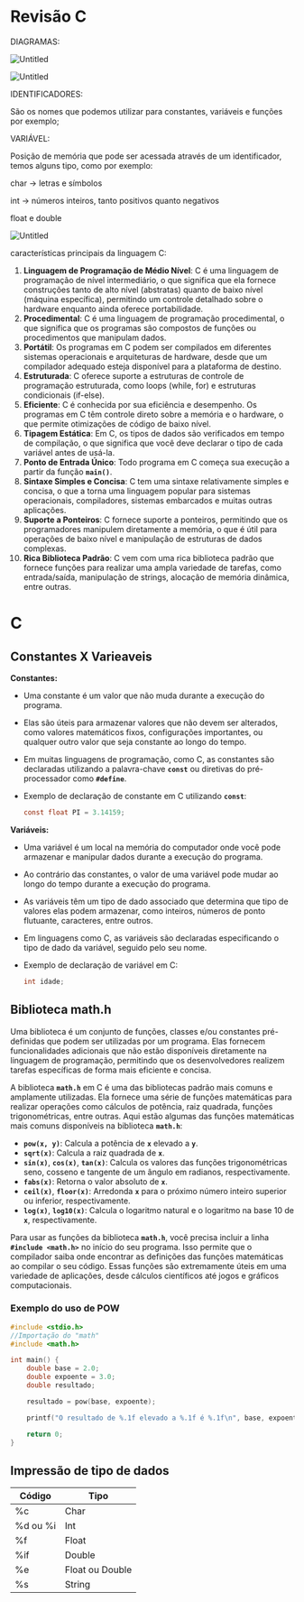 # Revisão C

DIAGRAMAS:

![Untitled](Revisa%CC%83o%20C%20fffc472b60f941fe88d49e348e21679b/Untitled.png)

![Untitled](Revisa%CC%83o%20C%20fffc472b60f941fe88d49e348e21679b/Untitled%201.png)

IDENTIFICADORES:

São os nomes que podemos utilizar para constantes, variáveis e funções por exemplo;

VARIÁVEL:

Posição de memória que pode ser acessada através de um identificador, temos alguns tipo, como por exemplo:

char → letras e símbolos

int → números inteiros, tanto positivos quanto negativos

float e double

![Untitled](Revisa%CC%83o%20C%20fffc472b60f941fe88d49e348e21679b/Untitled%202.png)

características principais da linguagem C:

1. **Linguagem de Programação de Médio Nível**: C é uma linguagem de programação de nível intermediário, o que significa que ela fornece construções tanto de alto nível (abstratas) quanto de baixo nível (máquina específica), permitindo um controle detalhado sobre o hardware enquanto ainda oferece portabilidade.
2. **Procedimental**: C é uma linguagem de programação procedimental, o que significa que os programas são compostos de funções ou procedimentos que manipulam dados.
3. **Portátil**: Os programas em C podem ser compilados em diferentes sistemas operacionais e arquiteturas de hardware, desde que um compilador adequado esteja disponível para a plataforma de destino.
4. **Estruturada**: C oferece suporte a estruturas de controle de programação estruturada, como loops (while, for) e estruturas condicionais (if-else).
5. **Eficiente**: C é conhecida por sua eficiência e desempenho. Os programas em C têm controle direto sobre a memória e o hardware, o que permite otimizações de código de baixo nível.
6. **Tipagem Estática**: Em C, os tipos de dados são verificados em tempo de compilação, o que significa que você deve declarar o tipo de cada variável antes de usá-la.
7. **Ponto de Entrada Único**: Todo programa em C começa sua execução a partir da função **`main()`**.
8. **Sintaxe Simples e Concisa**: C tem uma sintaxe relativamente simples e concisa, o que a torna uma linguagem popular para sistemas operacionais, compiladores, sistemas embarcados e muitas outras aplicações.
9. **Suporte a Ponteiros**: C fornece suporte a ponteiros, permitindo que os programadores manipulem diretamente a memória, o que é útil para operações de baixo nível e manipulação de estruturas de dados complexas.
10. **Rica Biblioteca Padrão**: C vem com uma rica biblioteca padrão que fornece funções para realizar uma ampla variedade de tarefas, como entrada/saída, manipulação de strings, alocação de memória dinâmica, entre outras.

# C

## Constantes X Varieaveis

**Constantes:**

- Uma constante é um valor que não muda durante a execução do programa.
- Elas são úteis para armazenar valores que não devem ser alterados, como valores matemáticos fixos, configurações importantes, ou qualquer outro valor que seja constante ao longo do tempo.
- Em muitas linguagens de programação, como C, as constantes são declaradas utilizando a palavra-chave **`const`** ou diretivas do pré-processador como **`#define`**.
- Exemplo de declaração de constante em C utilizando **`const`**:
    
    ```c
    const float PI = 3.14159;
    ```
    

**Variáveis:**

- Uma variável é um local na memória do computador onde você pode armazenar e manipular dados durante a execução do programa.
- Ao contrário das constantes, o valor de uma variável pode mudar ao longo do tempo durante a execução do programa.
- As variáveis têm um tipo de dado associado que determina que tipo de valores elas podem armazenar, como inteiros, números de ponto flutuante, caracteres, entre outros.
- Em linguagens como C, as variáveis são declaradas especificando o tipo de dado da variável, seguido pelo seu nome.
- Exemplo de declaração de variável em C:
    
    ```c
    int idade;
    ```
    

## Biblioteca math.h

Uma biblioteca é um conjunto de funções, classes e/ou constantes pré-definidas que podem ser utilizadas por um programa. Elas fornecem funcionalidades adicionais que não estão disponíveis diretamente na linguagem de programação, permitindo que os desenvolvedores realizem tarefas específicas de forma mais eficiente e concisa.

A biblioteca **`math.h`** em C é uma das bibliotecas padrão mais comuns e amplamente utilizadas. Ela fornece uma série de funções matemáticas para realizar operações como cálculos de potência, raiz quadrada, funções trigonométricas, entre outras. Aqui estão algumas das funções matemáticas mais comuns disponíveis na biblioteca **`math.h`**:

- **`pow(x, y)`**: Calcula a potência de **`x`** elevado a **`y`**.
- **`sqrt(x)`**: Calcula a raiz quadrada de **`x`**.
- **`sin(x)`**, **`cos(x)`**, **`tan(x)`**: Calcula os valores das funções trigonométricas seno, cosseno e tangente de um ângulo em radianos, respectivamente.
- **`fabs(x)`**: Retorna o valor absoluto de **`x`**.
- **`ceil(x)`**, **`floor(x)`**: Arredonda **`x`** para o próximo número inteiro superior ou inferior, respectivamente.
- **`log(x)`**, **`log10(x)`**: Calcula o logaritmo natural e o logaritmo na base 10 de **`x`**, respectivamente.

Para usar as funções da biblioteca **`math.h`**, você precisa incluir a linha **`#include <math.h>`** no início do seu programa. Isso permite que o compilador saiba onde encontrar as definições das funções matemáticas ao compilar o seu código. Essas funções são extremamente úteis em uma variedade de aplicações, desde cálculos científicos até jogos e gráficos computacionais.

### Exemplo do uso de POW

```c
#include <stdio.h>
//Importação do "math"
#include <math.h>

int main() {
    double base = 2.0;
    double expoente = 3.0;
    double resultado;

    resultado = pow(base, expoente);

    printf("O resultado de %.1f elevado a %.1f é %.1f\n", base, expoente, resultado);

    return 0;
}
```

## Impressão de tipo de dados

| Código | Tipo |
| --- | --- |
| %c | Char |
| %d ou %i | Int |
| %f | Float |
| %if | Double |
| %e | Float ou Double |
| %s | String |